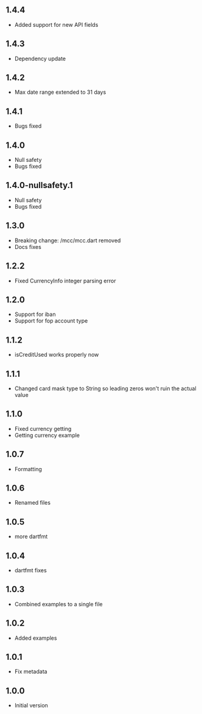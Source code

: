## 1.4.4
- Added support for new API fields

## 1.4.3
- Dependency update

## 1.4.2
- Max date range extended to 31 days

## 1.4.1
- Bugs fixed

## 1.4.0
- Null safety
- Bugs fixed

## 1.4.0-nullsafety.1
- Null safety
- Bugs fixed

## 1.3.0
- Breaking change: /mcc/mcc.dart removed
- Docs fixes

## 1.2.2
- Fixed CurrencyInfo integer parsing error

## 1.2.0
- Support for iban
- Support for fop account type

## 1.1.2
- isCreditUsed works properly now

## 1.1.1
- Changed card mask type to String so leading zeros won't ruin the actual value

## 1.1.0
- Fixed currency getting
- Getting currency example

## 1.0.7
- Formatting

## 1.0.6
- Renamed files

## 1.0.5
- more dartfmt

## 1.0.4
- dartfmt fixes

## 1.0.3
- Combined examples to a single file

## 1.0.2
- Added examples

## 1.0.1
- Fix metadata

## 1.0.0
- Initial version